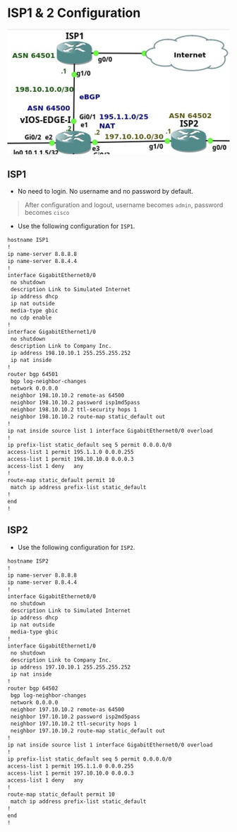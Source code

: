 # ISP1 & 2 Configuration

![image](/img/11.png)

## ISP1

- No need to login. No username and no password by default.

> After configuration and logout, username becomes `admin`, password becomes `cisco`

- Use the following configuration for `ISP1`.

```
hostname ISP1
!
ip name-server 8.8.8.8
ip name-server 8.8.4.4
!
interface GigabitEthernet0/0
 no shutdown
 description Link to Simulated Internet
 ip address dhcp
 ip nat outside
 media-type gbic
 no cdp enable
!
interface GigabitEthernet1/0
 no shutdown
 description Link to Company Inc.
 ip address 198.10.10.1 255.255.255.252
 ip nat inside
!
router bgp 64501
 bgp log-neighbor-changes
 network 0.0.0.0
 neighbor 198.10.10.2 remote-as 64500
 neighbor 198.10.10.2 password isp1md5pass
 neighbor 198.10.10.2 ttl-security hops 1
 neighbor 198.10.10.2 route-map static_default out
!
ip nat inside source list 1 interface GigabitEthernet0/0 overload
!
ip prefix-list static_default seq 5 permit 0.0.0.0/0
access-list 1 permit 195.1.1.0 0.0.0.255
access-list 1 permit 198.10.10.0 0.0.0.3
access-list 1 deny   any
!
route-map static_default permit 10
 match ip address prefix-list static_default
!
end
!
```

## ISP2

- Use the following configuration for `ISP2`.

```
hostname ISP2      
!
ip name-server 8.8.8.8
ip name-server 8.8.4.4
!
interface GigabitEthernet0/0
 no shutdown
 description Link to Simulated Internet
 ip address dhcp
 ip nat outside
 media-type gbic
!
interface GigabitEthernet1/0
 no shutdown
 description Link to Company Inc.
 ip address 197.10.10.1 255.255.255.252
 ip nat inside
!
router bgp 64502
 bgp log-neighbor-changes
 network 0.0.0.0
 neighbor 197.10.10.2 remote-as 64500
 neighbor 197.10.10.2 password isp2md5pass
 neighbor 197.10.10.2 ttl-security hops 1
 neighbor 197.10.10.2 route-map static_default out
!
ip nat inside source list 1 interface GigabitEthernet0/0 overload
!
ip prefix-list static_default seq 5 permit 0.0.0.0/0
access-list 1 permit 195.1.1.0 0.0.0.255
access-list 1 permit 197.10.10.0 0.0.0.3
access-list 1 deny   any
!
route-map static_default permit 10
 match ip address prefix-list static_default
!
end
!
```
